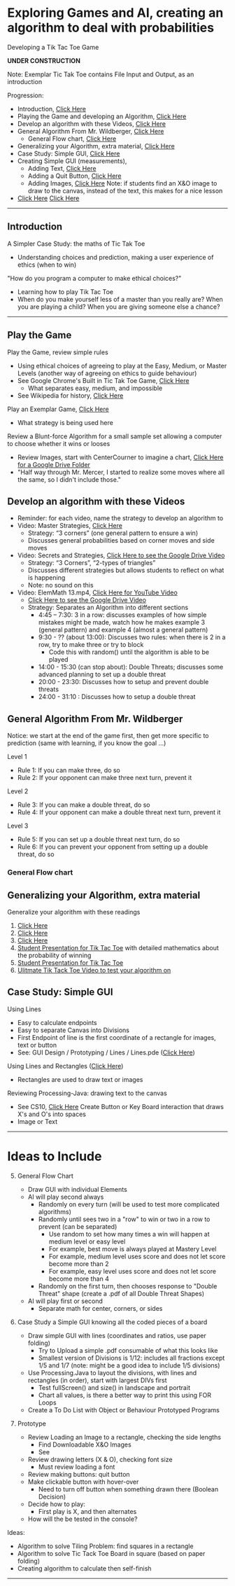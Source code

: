 # Exploring Games and AI, creating an algorithm to deal with probabilities
Developing a Tik Tac Toe Game

**UNDER CONSTRUCTION**

Note: Exemplar Tic Tak Toe contains File Input and Output, as an introduction

Progression:
- Introduction, <a href="https://github.com/MercersKitchen/CS20/tree/master/Computer%20Apps/Tik%20Tac%20Toe#introduction">Click Here</a>
- Playing the Game and developing an Algorithm, <a href="https://github.com/MercersKitchen/CS20/tree/master/Computer%20Apps/Tik%20Tac%20Toe#play-the-game">Click Here</a>
- Develop an algorithm with these Videos, <a href="https://github.com/MercersKitchen/CS20/tree/master/Computer%20Apps/Tik%20Tac%20Toe#develop-an-algorithm-with-these-videos">Click Here</a>
- General Algorithm From Mr. Wildberger, <a href="https://github.com/MercersKitchen/CS20/tree/master/Computer%20Apps/Tik%20Tac%20Toe#general-algorithm-from-mr-wildberger">Click Here</a>
  - General Flow chart, <a href="">Click Here</a>
- Generalizing your Algorithm, extra material, <a href="">Click Here</a>
- Case Study: Simple GUI, <a href="">Click Here</a>
- Creating Simple GUI (measurements),
  - Adding Text, <a href="">Click Here</a>
  - Adding a Quit Button, <a href="">Click Here</a>
  - Adding Images, <a href="">Click Here</a>
    Note: if students find an X&O image to draw to the canvas, instead of the text, this makes for a nice lesson
- <a href="">Click Here</a>
<a href="">Click Here</a>

---

## Introduction

A Simpler Case Study: the maths of Tic Tak Toe
- Understanding choices and prediction, making a user experience of ethics (when to win)

"How do you program a computer to make ethical choices?"
- Learning how to play Tik Tac Toe
- When do you make yourself less of a master than you really are? When you are playing a child? When you are giving someone else a chance?

---

## Play the Game

Play the Game, review simple rules
- Using ethical choices of agreeing to play at the Easy, Medium, or Master Levels (another way of agreeing on ethics to guide behaviour)
- See Google Chrome's Built in Tic Tak Toe Game, <a href="https://www.google.com/search?q=tic+tac+toe">Click Here</a>
  - What separates easy, medium, and impossible
- See Wikipedia for history, <a href="https://en.wikipedia.org/wiki/Tic-tac-toe">Click Here</a>

Play an Exemplar Game, <a href="https://github.com/MercersKitchen/CS20/tree/master/Computer%20Apps/Tik%20Tac%20Toe/Exemplar%20Tik%20Tac%20Toe/Final_project">Click Here</a>
- What strategy is being used here

Review a Blunt-force Algorithm for a small sample set allowing a computer to choose whether it wins or looses
- Review Images, start with CenterCourner to imagine a chart, <a href="https://drive.google.com/drive/folders/1O1aSlk_9VjMnE-fRP08UMWqMBG0YpssY">Click Here for a Google Drive Folder</a>
- "Half way through Mr. Mercer, I started to realize some moves where all the same, so I didn't include those."

## Develop an algorithm with these Videos
- Reminder: for each video, name the strategy to develop an algorithm to
- Video: Master Strategies, <a href="https://www.youtube.com/watch?v=5n2aQ3UQu9Y">Click Here</a>
  - Strategy: “3 corners” (one general pattern to ensure a win)
  - Discusses general probabilities based on corner moves and side moves
- Video: Secrets and Strategies, <a href="https://drive.google.com/drive/folders/1o_ch0JKFywTH2Z8Spqf49T5vMOO7Q-Y5">Click Here to see the Google Drive Video</a>
  - Strategy: “3 Corners”, “2-types of triangles”
  - Discusses different strategies but allows students to reflect on what is happening
  - Note: no sound on this
- Video: ElemMath 13.mp4, <a href="https://www.youtube.com/watch?v=_pJI5FJVbfQ">Click Here for YouTube Video</a>
  - <a href="https://drive.google.com/drive/folders/1o_ch0JKFywTH2Z8Spqf49T5vMOO7Q-Y5">Click Here to see the Google Drive Video</a>
  - Strategy: Separates an Algorithm into different sections
    - 4:45 – 7:30: 3 in a row: discusses examples of how simple mistakes might be made, watch how he makes example 3 (general pattern) and example 4 (almost a general pattern)
    - 9:30 - ?? (about 13:00): Discusses two rules: when there is 2 in a row, try to make three or try to block
      - Code this with random() until the algorithm is able to be played
    - 14:00 - 15:30 (can stop about): Double Threats; discusses some advanced planning to set up a double threat
    - 20:00 - 23:30: Discusses how to setup and prevent double threats
    - 24:00 - 31:10 : Discusses how to setup a double threat

## General Algorithm From Mr. Wildberger

Notice: we start at the end of the game first, then get more specific to prediction (same with learning, if you know the goal ...)

Level 1
  - Rule 1: If you can make three, do so
  - Rule 2: If your opponent can make three next turn, prevent it

Level 2
  - Rule 3: If you can make a double threat, do so
  - Rule 4: If your opponent can make a double threat next turn, prevent it

Level 3
  - Rule 5: If you can set up a double threat next turn, do so
  - Rule 6: If you can prevent your opponent from setting up a double threat, do so

### General Flow chart


## Generalizing your Algorithm, extra material

Generalize your algorithm with these readings
   1. <a href="https://www.quora.com/What-is-the-probability-of-the-first-player-winning-in-Tic-Tac-Toe-as-well-as-the-second-one-winning">Click Here</a>
   2. <a href="http://mathforum.org/kb/thread.jspa?forumID=13&threadID=1164858&messageID=3821102">Click Here</a>
   3. <a href="https://math.stackexchange.com/questions/452031/chance-of-winning-in-tic-tac-toe">Click Here</a>
   4. <a href="https://www.youtube.com/watch?v=YUpUkQmpp0s">Student Presentation for Tik Tac Toe</a> with detailed mathematics about the probability of winning
   5. <a href="https://www.youtube.com/watch?v=YUpUkQmpp0s">Student Presentation for Tik Tac Toe</a>
   6. <a href="https://www.youtube.com/watch?v=weC1pAeh2Do">Ulitmate Tik Tack Toe Video to test your algorithm on</a>

## Case Study: Simple GUI

Using Lines
- Easy to calculate endpoints
- Easy to separate Canvas into Divisions
- First Endpoint of line is the first coordinate of a rectangle for images, text or button
- See: GUI Design / Prototyping / Lines / Lines.pde (<a href="https://github.com/MercersKitchen/CS20/tree/master/Computer%20Apps/Tik%20Tac%20Toe/GUI%20Design/Prototyping">Click Here</a>)

Using Lines and Rectangles (<a href="https://github.com/MercersKitchen/CS20/tree/master/Computer%20Apps/Tik%20Tac%20Toe/GUI%20Design/Prototyping">Click Here</a>)
- Rectangles are used to draw text or images

Reviewing Processing-Java: drawing text to the canvas
- See CS10, <a href="">Click Here</a>
Create Button or Key Board interaction that draws X's and O's into spaces
- Image or Text

---

# Ideas to Include

5. General Flow Chart
   - Draw GUI with individual Elements
   - AI will play second always
     - Randomly on every turn (will be used to test more complicated algorithms)
     - Randomly until sees two in a "row" to win or two in a row to prevent (can be separated)
       - Use random to set how many times a win will happen at medium level or easy level
       - For example, best move is always played at Mastery Level
       - For example, medium level uses score and does not let score become more than 2
       - For example, easy level uses score and does not let score become more than 4
     - Randomly on the first turn, then chooses response to "Double Threat" shape (create a .pdf of all Double Threat Shapes)
   - AI will play first or second
     - Separate math for center, corners, or sides

6. Case Study a Simple GUI knowing all the coded pieces of a board
   - Draw simple GUI with lines (coordinates and ratios, use paper folding)
     - Try to Upload a simple .pdf consumable of what this looks like
     - Smallest version of Divisions is 1/12: includes all fractions except 1/5 and 1/7 (note: might be a good idea to include 1/5 divisions)
   - Use Processing.Java to layout the divisions, with lines and rectangles (in order), start with largest DIVs first
     - Test fullScreen() and size() in landscape and portrait
     - Chart all values, is there a better way to print this using FOR Loops
   - Create a To Do List with Object or Behaviour Prototyped Programs

7. Prototype
   - Review Loading an Image to a rectangle, checking the side lengths
     - Find Downloadable X&O Images
     - See
   - Review drawing letters (X & O), checking font size
     - Must review loading a font
   - Review making buttons: quit button
   - Make clickable button with hover-over
     - Need to turn off button when something drawn there (Boolean Decision)
   - Decide how to play:
     - First play is X, and then alternates
   - How will the be tested in the console?

Ideas:
- Algorithm to solve Tiling Problem: find squares in a rectangle
- Algorithm to solve Tic Tack Toe Board in square (based on paper folding)
- Creating algorithm to calculate then self-finish


---
